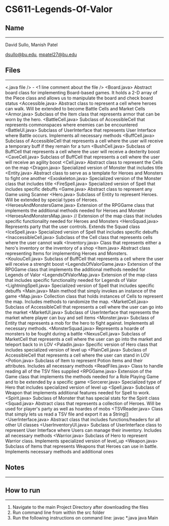 # CS611-Legends-Of-Valor

## Name
---------------------------------------------------------------------------
David Sullo, Manish Patel

dsullo@bu.edu, mpatel27@bu.edu

## Files
---------------------------------------------------------------------------
<.java file /> - <1 line comment about the file />
<Board.java> Abstract board class for implementing Board-based games. It holds a 2-D array of the Piece class and allows us to manipulate the board and check board status
<Accessible.java> Abstract class to represent a cell where heroes can walk. Will be extended to become Battle Cells and Market Cells 
<Armor.java> Subclass of the Item class that represents armor that can be worn by the hero.
<BattleCell.java> Subclass of AccessibleCell that represents commonspaces where enemies can be encountered
<BattleUI.java> Subclass of UserInterface that represents User Interface where Battle occurs. Implements all necessary methods
<BuffCell.java> Subclass of AccessibleCell that represents a cell where the user will receive a temporary buff if they remain for a turn
<BushCell.java> Subclass of BuffCell that represents a cell where the user will receive a dexterity boost
<CaveCell.java> Subclass of BuffCell that represents a cell where the user will receive an agility boost
<Cell.java> Abstract class to represent the Cells on the map
<Dragon.java> Specialized version of Monster that includes title
<Entity.java> Abstract class to serve as a template for Heroes and Monsters to fight one another
<Exoskeleton.java> Specialized version of the Monster class that includes title
<FireSpell.java> Specialized version of Spell that includes specific debuffs
<Game.java> Abstract class to represent any Game using Scanner
<Hero.java> Subclass of Entity to represent Heroes. Will be extended by special types of Heroes.
<HeroesAndMonstersGame.java> Extension of the RPGGame class that implements the additional methods needed for Heroes and Monster
<HeroesAndMonstersMap.java> // Extension of the map class that includes specific functionality needed for Heroes and Monsters
<HeroSquad.java> Represents party that the user controls. Extends the Squad class
<IceSpell.java> Specialized version of Spell that includes specific debuffs
<InaccessibleCell.java> Subclass of the Cell class that represents cells where the user cannot walk
<Inventory.java> Class that represents either a hero's inventory or the inventory of a shop
<Item.java> Abstract class representing Items for implementing Heroes and Monsters.
<KoulouCell.java> Subclass of BuffCell that represents a cell where the user will receive a strenght boost
<LegendsOfValorGame.java> Extension of the RPGGame class that implements the additional methods needed for Legends of Valor
<LegendsOfValorMap.java> Extension of the map class that includes specific functionality needed for Legends of Valor
<LightningSpell.java> Specialized version of Spell that includes specific debuffs
<Main.java> Main method that simply invokes an instance of the game
<Map.java> Collection class that holds instances of Cells to represent the map. Includes methods to randomize the map.
<MarketCell.java> Subclass of AccessibleCell that represents a cell where the user can go into the market
<MarketUI.java> Subclass of UserInterface that represents the market where player can buy and sell items 
<Monster.java> Subclass of Entity that represents a mob for the hero to fight against. Implements all necessary methods.
<MonsterSquad.java> Represents a hoarde of monsters to be fought during a battle
<NexusCell.java> Subclass of MarketCell that represents a cell where the user can go into the market and teleport back to in LOV
<Paladin.java> Specific version of Hero class that includes specialized version of level up
<PlainCell.java> Subclass of AccessibleCell that represents a cell where the user can stand in LOV
<Potion.java> Subclass of Item to represent Potion items and their attributes. Includes all necessary methods
<ReadFiles.java> Class to handle reading all of the TSV files supplied
<RPGGame.java> Extension of the Game class that implements the methods needed for a Role Playing Game and to be extended by a specific game
<Sorcerer.java> Specialized type of Hero that includes specialized version of level up
<Spell.java> Subclass of Weapon that implements additional features needed for Spell to work.
<Spirit.java> Subclass of Monster that has special stats for the Spirit class
<Squad.java> Abstract class that represents a collection of Heroes. Will be used for player's party as well as hoardes of mobs
<TSVReader.java> Class that simply lets us read a TSV file and export it as a String[]
<UserInterface.java> Abstract class that includes functions/headers for all other UI classes
<UserInventoryUI.java> Subclass of UserInterface class to represent User Interface where Users can manage their inventory. Includes all necessary methods
<Warrior.java> Subclass of Hero to represent Warrior class. Implements specialized version of level_up
<Weapon.java> Subclass of Items that represents Weapons that Heroes can use in battle. Implements necessary methods and additional ones
## Notes
---------------------------------------------------------------------------
## How to run
---------------------------------------------------------------------------
1. Navigate to the main Project Directory after downloading the files
2. Run command line from within the src folder
3. Run the following instructions on command line:
javac *.java
java Main